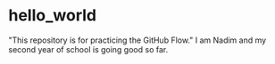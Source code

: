 # hello_world
"This repository is for practicing the GitHub Flow."
I am Nadim and my second year of school is going good so far.
